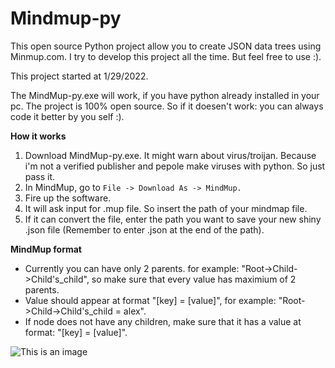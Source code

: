 # Mindmup-py
This open source Python project allow you to create JSON data trees using Minmup.com. I try to develop this project all the time. But feel free to use :).

This project started at 1/29/2022.

The MindMup-py.exe will work, if you have python already installed in your pc.
The project is 100% open source. So if it doesen't work: you can always code it better by you self :).

**How it works**

1. Download MindMup-py.exe. It might warn about virus/troijan. Because i'm not a verified publisher and pepole make viruses with python. So just pass it.
2. In MindMup, go to ```File -> Download As -> MindMup.```
3. Fire up the software.
4. It will ask input for .mup file. So insert the path of your mindmap file.
5. If it can convert the file, enter the path you want to save your new shiny .json file (Remember to enter <filename>.json at the end of the path).
  
 
**MindMup format**
  - Currently you can have only 2 parents. for example: "Root->Child->Child's_child", so make sure that every value has maximium of 2 parents.
  - Value should appear at format "[key] = [value]", for example: "Root->Child->Child's_child = alex".
  - If node does not have any children, make sure that it has a value at format: "[key] = [value]".

![This is an image](https://i.ibb.co/2hsHTtP/Capture.png)

